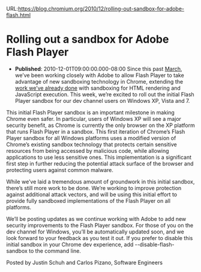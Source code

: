 URL:https://blog.chromium.org/2010/12/rolling-out-sandbox-for-adobe-flash.html
# Rolling out a sandbox for Adobe Flash Player
- **Published**: 2010-12-01T09:00:00.000-08:00
Since this past [March](http://blog.chromium.org/2010/03/bringing-improved-support-for-adobe.html), we’ve been working closely with Adobe to allow Flash Player to take advantage of new sandboxing technology in Chrome, extending the [work we’ve already done](http://blog.chromium.org/2008/10/new-approach-to-browser-security-google.html) with sandboxing for HTML rendering and JavaScript execution. This week, we’re excited to roll out the initial Flash Player sandbox for our dev channel users on Windows XP, Vista and 7.  
  
This initial Flash Player sandbox is an important milestone in making Chrome even safer. In particular, users of Windows XP will see a major security benefit, as Chrome is currently the only browser on the XP platform that runs Flash Player in a sandbox. This first iteration of Chrome’s Flash Player sandbox for all Windows platforms uses a modified version of Chrome’s existing sandbox technology that protects certain sensitive resources from being accessed by malicious code, while allowing applications to use less sensitive ones. This implementation is a significant first step in further reducing the potential attack surface of the browser and protecting users against common malware.   
  
While we’ve laid a tremendous amount of groundwork in this initial sandbox, there’s still more work to be done. We’re working to improve protection against additional attack vectors, and will be using this initial effort to provide fully sandboxed implementations of the Flash Player on all platforms.   
  
We’ll be posting updates as we continue working with Adobe to add new security improvements to the Flash Player sandbox. For those of you on the dev channel for Windows, you’ll be automatically updated soon, and we look forward to your feedback as you test it out. If you prefer to disable this initial sandbox in your Chrome dev experience, add --disable-flash-sandbox to the command line.  
  
Posted by Justin Schuh and Carlos Pizano, Software Engineers